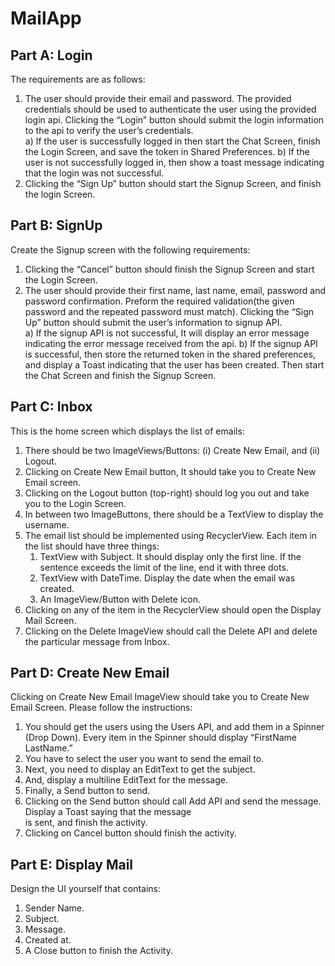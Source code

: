# MailApp

## Part A: Login  
The requirements are as follows:  
1. The user should provide their email and password. The provided credentials should be used to authenticate the user 
using the provided login api. Clicking the “Login” button should submit the login information to the api to verify the user’s credentials.  
a) If the user is successfully logged in then start the Chat Screen, finish the Login
Screen, and save the token in Shared Preferences.
b) If the user is not successfully logged in, then show a toast message indicating
that the login was not successful.
2. Clicking the “Sign Up” button should start the Signup Screen, and finish the login Screen.

## Part B: SignUp  
Create the Signup screen with the following requirements:
1. Clicking the “Cancel” button should finish the Signup Screen and start the Login Screen.  
2. The user should provide their first name, last name, email, password and password
confirmation. Preform the required validation(the given password and the repeated
password must match). Clicking the “Sign Up” button should submit the user’s
information to signup API.  
a) If the signup API is not successful, It will display an error message indicating the error
message received from the api.
b) If the signup API is successful, then store the returned token in the shared
preferences, and display a Toast indicating that the user has been created. Then
start the Chat Screen and finish the Signup Screen.

## Part C: Inbox  
This is the home screen which displays the list of emails:    
1. There should be two ImageViews/Buttons: (i) Create New Email, and (ii) Logout.  
2. Clicking on Create New Email button, It should take you to Create New Email screen.  
3. Clicking on the Logout button (top-right) should log you out and take you to the
Login Screen.  
4. In between two ImageButtons, there should be a TextView to display the username.  
5. The email list should be implemented using RecyclerView. Each item in the list
should have three things:  
      1.  TextView with Subject. It should display only the first line. If the sentence
          exceeds the limit of the line, end it with three dots.  
      2.  TextView with DateTime. Display the date when the email was created.  
      3.  An ImageView/Button with Delete icon.   
6. Clicking on any of the item in the RecyclerView should open the Display Mail Screen.  
7. Clicking on the Delete ImageView should call the Delete API and delete the particular message from Inbox.

## Part D: Create New Email  
Clicking on Create New Email ImageView should take you to Create New Email Screen.
Please follow the instructions:
1. You should get the users using the Users API, and add them in a Spinner (Drop Down). Every item in the Spinner should display “FirstName LastName.”  
2. You have to select the user you want to send the email to.  
3. Next, you need to display an EditText to get the subject.  
4. And, display a multiline EditText for the message.  
5. Finally, a Send button to send. 
6. Clicking on the Send button should call Add API and send the message. Display a Toast saying that the message  
is sent, and finish the activity.
7. Clicking on Cancel button should finish the activity.  

## Part E: Display Mail  
Design the UI yourself that contains:  
1. Sender Name.  
2. Subject.  
3. Message.  
4. Created at.  
5. A Close button to finish the Activity.
